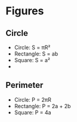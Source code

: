 # Figures
## Circle
- Circle: S = πR²
- Rectangle: S = ab
- Square: S = a²
- 

## Perimeter
- Circle: P = 2πR
- Rectangle: P = 2a + 2b
- Square: P = 4a
